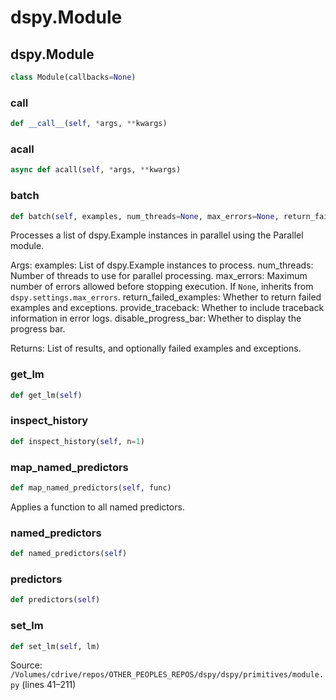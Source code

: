 # dspy.Module

## dspy.Module

```python
class Module(callbacks=None)
```

### __call__

```python
def __call__(self, *args, **kwargs)
```

### acall

```python
async def acall(self, *args, **kwargs)
```

### batch

```python
def batch(self, examples, num_threads=None, max_errors=None, return_failed_examples=False, provide_traceback=None, disable_progress_bar=False)
```

Processes a list of dspy.Example instances in parallel using the Parallel module.

Args:
    examples: List of dspy.Example instances to process.
    num_threads: Number of threads to use for parallel processing.
    max_errors: Maximum number of errors allowed before stopping execution.
        If ``None``, inherits from ``dspy.settings.max_errors``.
    return_failed_examples: Whether to return failed examples and exceptions.
    provide_traceback: Whether to include traceback information in error logs.
    disable_progress_bar: Whether to display the progress bar.

Returns:
    List of results, and optionally failed examples and exceptions.


### get_lm

```python
def get_lm(self)
```

### inspect_history

```python
def inspect_history(self, n=1)
```

### map_named_predictors

```python
def map_named_predictors(self, func)
```

Applies a function to all named predictors.


### named_predictors

```python
def named_predictors(self)
```

### predictors

```python
def predictors(self)
```

### set_lm

```python
def set_lm(self, lm)
```
Source: `/Volumes/cdrive/repos/OTHER_PEOPLES_REPOS/dspy/dspy/primitives/module.py` (lines 41–211)

